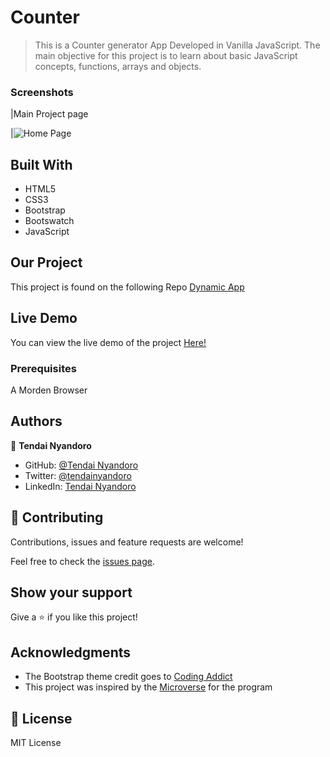 # Counter

> This is a Counter generator App Developed in Vanilla JavaScript. The main objective for this project is to learn about basic JavaScript concepts, functions, arrays and objects.

### Screenshots

|Main Project page

|![Home Page]()

## Built With

- HTML5
- CSS3
- Bootstrap
- Bootswatch
- JavaScript

## Our Project

This project is found on the following Repo [Dynamic App](https://github.com/tnyandoro/dynamic-landing-page/tree/main/)

## Live Demo

You can view the live demo of the project [Here!](http://tendainyandoro.me/dynamic-landing-page/.)

### Prerequisites

A Morden Browser


## Authors

👤 **Tendai Nyandoro**

- GitHub: [@Tendai Nyandoro](https://github.com/tnyandoro)
- Twitter: [@tendainyandoro](https://twitter.com/tendainyandoro)
- LinkedIn: [Tendai Nyandoro](https://www.linkedin.com/in/tendai-nyandoro/)

## 🤝 Contributing

Contributions, issues and feature requests are welcome!

Feel free to check the [issues page](https://github.com/tnyandoro/library/issues).

## Show your support

Give a ⭐️ if you like this project!

## Acknowledgments

- The Bootstrap theme credit goes to [Coding Addict](www.johnsmilga.com/)
- This project was inspired by the [Microverse](https://www.microverse.org/) for the  program


## 📝 License

MIT License


